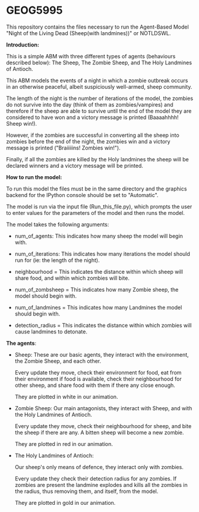 # GEOG5995

This repository contains the files necessary to run the Agent-Based Model "Night of the Living Dead (Sheep(with landmines))" or NOTLDSWL.

**Introduction:**

This is a simple ABM with three different types of agents (behaviours described below): The Sheep, The Zombie Sheep, and The Holy Landmines of Antioch.

This ABM models the events of a night in which a zombie outbreak occurs in an otherwise peaceful, albeit suspiciously well-armed, sheep community.

The length of the night is the number of iterations of the model, the zombies do not survive into the day (think of them as zombies/vampires) and therefore if the sheep are able to survive until the end of the model they are considered to have won and a victory message is printed (Baaaahhhh! Sheep win!).

However, if the zombies are successful in converting all the sheep into zombies before the end of the night, the zombies win and a victory message is printed ("Braiiiiins! Zombies win!").

Finally, if all the zombies are killed by the Holy landmines the sheep will be declared winners and a victory message will be printed.

**How to run the model:**

To run this model the files must be in the same directory and the graphics backend for the IPython console should be set to "Automatic".

The model is run via the input file (Run_this_file.py), which prompts the user to enter values for the parameters of the model and then runs the model.


The model takes the following arguments:

* num_of_agents: This indicates how many sheep the model will begin with.

* num_of_iterations: This indicates how many iterations the model should run for (ie: the length of the night).

* neighbourhood = This indicates the distance within which sheep will share food, and within which zombies will bite.

* num_of_zombsheep = This indicates how many Zombie sheep, the model should begin with.

* num_of_landmines = This indicates how many Landmines the model should begin with.

* detection_radius = This indicates the distance within which zombies will cause landmines to detonate.


**The agents**:

* Sheep: 
    These are our basic agents, they interact with the environment, the Zombie Sheep, and each other.
  
    Every update they move, check their environment for food, eat from their environment if food is available, check their neighbourhood for other sheep, and share food with them if there any close enough.
  
    They are plotted in white in our animation.
  
* Zombie Sheep:
    Our main antagonists, they interact with Sheep, and with the Holy Landmines of Antioch.
  
    Every update they move, check their neighbourhood for sheep, and bite the sheep if there are any. A bitten sheep will become a new zombie.
  
    They are plotted in red in our animation.
  
* The Holy Landmines of Antioch:
  
    Our sheep's only means of defence, they interact only with zombies.
  
    Every update they check their detection radius for any zombies. If zombies are present the landmine explodes and kills all the zombies in the radius, thus removing them, and itself, from the model.
  
    They are plotted in gold in our animation.
